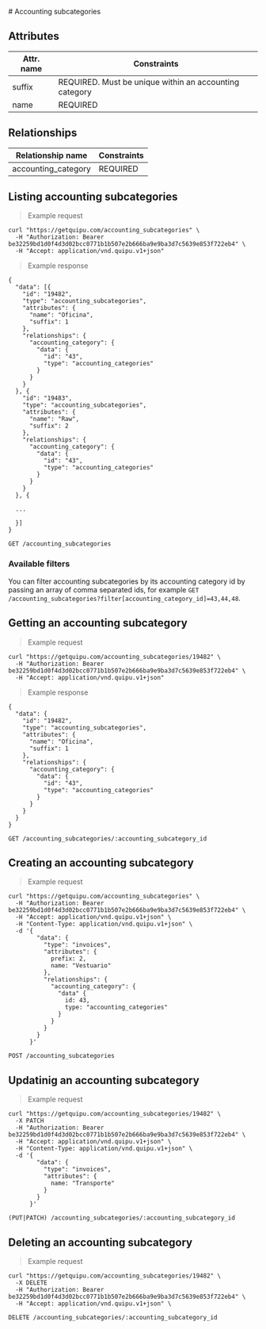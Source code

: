 #<a name="accounting-subcategories-section"></a> Accounting subcategories

## Attributes

Attr. name |  Constraints
---------- |  -----------
suffix | REQUIRED. Must be unique within an accounting category
name | REQUIRED

## Relationships

Relationship name | Constraints
----------------- | -----------
accounting_category | REQUIRED

## Listing accounting subcategories

> Example request

```shell
curl "https://getquipu.com/accounting_subcategories" \
  -H "Authorization: Bearer be32259bd1d0f4d3d02bcc0771b1b507e2b666ba9e9ba3d7c5639e853f722eb4" \
  -H "Accept: application/vnd.quipu.v1+json"
```

> Example response

```shell
{
  "data": [{
    "id": "19482",
    "type": "accounting_subcategories",
    "attributes": {
      "name": "Oficina",
      "suffix": 1
    },
    "relationships": {
      "accounting_category": {
        "data": {
          "id": "43",
          "type": "accounting_categories"
        }
      }
    }
  }, {
    "id": "19483",
    "type": "accounting_subcategories",
    "attributes": {
      "name": "Raw",
      "suffix": 2
    },
    "relationships": {
      "accounting_category": {
        "data": {
          "id": "43",
          "type": "accounting_categories"
        }
      }
    }
  }, {

  ...

  }]
}
```

`GET /accounting_subcategories`

### Available filters

You can filter accounting subcategories by its accounting category id by passing an array of comma separated ids, for example `GET /accounting_subcategories?filter[accounting_category_id]=43,44,48`.

## Getting an accounting subcategory

> Example request

```shell
curl "https://getquipu.com/accounting_subcategories/19482" \
  -H "Authorization: Bearer be32259bd1d0f4d3d02bcc0771b1b507e2b666ba9e9ba3d7c5639e853f722eb4" \
  -H "Accept: application/vnd.quipu.v1+json"
```

> Example response

```shell
{
  "data": {
    "id": "19482",
    "type": "accounting_subcategories",
    "attributes": {
      "name": "Oficina",
      "suffix": 1
    },
    "relationships": {
      "accounting_category": {
        "data": {
          "id": "43",
          "type": "accounting_categories"
        }
      }
    }
  }
}
```

`GET /accounting_subcategories/:accounting_subcategory_id`

## Creating an accounting subcategory

> Example request

```shell
curl "https://getquipu.com/accounting_subcategories" \
  -H "Authorization: Bearer be32259bd1d0f4d3d02bcc0771b1b507e2b666ba9e9ba3d7c5639e853f722eb4" \
  -H "Accept: application/vnd.quipu.v1+json" \
  -H "Content-Type: application/vnd.quipu.v1+json" \
  -d '{
        "data": {
          "type": "invoices",
          "attributes": {
            prefix: 2,
            name: "Vestuario"
          },
          "relationships": {
            "accounting_category": {
              "data" {
                id: 43,
                type: "accounting_categories"
              }
            }
          }
        }
      }'
```

`POST /accounting_subcategories`

## Updatinig an accounting subcategory

> Example request

```shell
curl "https://getquipu.com/accounting_subcategories/19482" \
  -X PATCH
  -H "Authorization: Bearer be32259bd1d0f4d3d02bcc0771b1b507e2b666ba9e9ba3d7c5639e853f722eb4" \
  -H "Accept: application/vnd.quipu.v1+json" \
  -H "Content-Type: application/vnd.quipu.v1+json" \
  -d '{
        "data": {
          "type": "invoices",
          "attributes": {
            name: "Transporte"
          }
        }
      }'
```

`(PUT|PATCH) /accounting_subcategories/:accounting_subcategory_id`

## Deleting an accounting subcategory

> Example request

```shell
curl "https://getquipu.com/accounting_subcategories/19482" \
  -X DELETE
  -H "Authorization: Bearer be32259bd1d0f4d3d02bcc0771b1b507e2b666ba9e9ba3d7c5639e853f722eb4" \
  -H "Accept: application/vnd.quipu.v1+json" \
```

`DELETE /accounting_subcategories/:accounting_subcategory_id`
